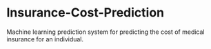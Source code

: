# Insurance-Cost-Prediction
Machine learning prediction system for predicting the cost of medical insurance for an individual.

